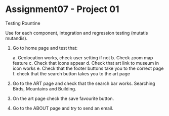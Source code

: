 # Assignment07 - Project 01

Testing Rountine

Use for each component, integration and regression testing (mutatis mutandis).



1. Go to home page and test that:

    a. Geolocation works, check user setting if not
    b. Check zoom map feature
    c. Check that icons appear
    d. Check that art link to museum in icon works
    e. Check that the footer buttons take you to the correct page
    f. check that the search button takes you to the art page

2. Go to the ART page and check that the search bar works. Searching Birds, Mountains and Building.

3. On the art page check the save favourite button.

4.  Go to the ABOUT page and try to send an email.
  
